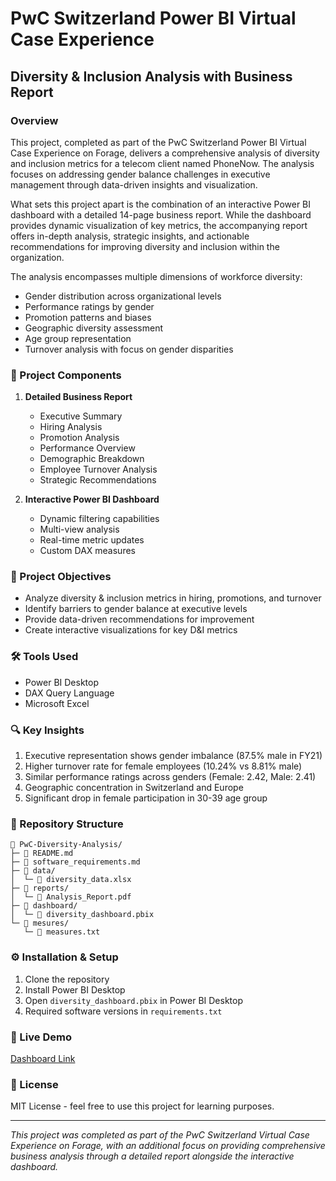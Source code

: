 # PwC Switzerland Power BI Virtual Case Experience
## Diversity & Inclusion Analysis with Business Report

### Overview
This project, completed as part of the PwC Switzerland Power BI Virtual Case Experience on Forage, delivers a comprehensive analysis of diversity and inclusion metrics for a telecom client named PhoneNow. The analysis focuses on addressing gender balance challenges in executive management through data-driven insights and visualization.

What sets this project apart is the combination of an interactive Power BI dashboard with a detailed 14-page business report. While the dashboard provides dynamic visualization of key metrics, the accompanying report offers in-depth analysis, strategic insights, and actionable recommendations for improving diversity and inclusion within the organization.

The analysis encompasses multiple dimensions of workforce diversity:
- Gender distribution across organizational levels
- Performance ratings by gender
- Promotion patterns and biases
- Geographic diversity assessment
- Age group representation
- Turnover analysis with focus on gender disparities

### 📑 Project Components
1. **Detailed Business Report**
   - Executive Summary
   - Hiring Analysis
   - Promotion Analysis
   - Performance Overview
   - Demographic Breakdown
   - Employee Turnover Analysis
   - Strategic Recommendations

2. **Interactive Power BI Dashboard**
   - Dynamic filtering capabilities
   - Multi-view analysis
   - Real-time metric updates
   - Custom DAX measures

### 🎯 Project Objectives
- Analyze diversity & inclusion metrics in hiring, promotions, and turnover
- Identify barriers to gender balance at executive levels
- Provide data-driven recommendations for improvement
- Create interactive visualizations for key D&I metrics

### 🛠️ Tools Used
- Power BI Desktop
- DAX Query Language
- Microsoft Excel

### 🔍 Key Insights
1. Executive representation shows gender imbalance (87.5% male in FY21)
2. Higher turnover rate for female employees (10.24% vs 8.81% male)
3. Similar performance ratings across genders (Female: 2.42, Male: 2.41)
4. Geographic concentration in Switzerland and Europe
5. Significant drop in female participation in 30-39 age group

### 📂 Repository Structure
```
📁 PwC-Diversity-Analysis/
├─ 📄 README.md
├─ 📄 software_requirements.md
├─ 📁 data/
│  └─ 📄 diversity_data.xlsx
├─ 📁 reports/
│  └─ 📄 Analysis_Report.pdf
├─ 📁 dashboard/
│  └─ 📄 diversity_dashboard.pbix
└─ 📁 mesures/
   └─ 📄 measures.txt
```

### ⚙️ Installation & Setup
1. Clone the repository
2. Install Power BI Desktop
3. Open `diversity_dashboard.pbix` in Power BI Desktop
4. Required software versions in `requirements.txt`

### 🔗 Live Demo
[Dashboard Link](https://app.powerbi.com/view?r=eyJrIjoiOWRiYTNhYmUtZTJmMC00YjA0LTg5ZmMtMGY4MzcyZjY5YWJlIiwidCI6ImQ4ZDZlN2RjLTJiMTUtNDNjNS04MWZkLTJlZmMxNDVjOWQyYyJ9&pageName=bb731640b178e9c78271)

### 📝 License
MIT License - feel free to use this project for learning purposes.

---
*This project was completed as part of the PwC Switzerland Virtual Case Experience on Forage, with an additional focus on providing comprehensive business analysis through a detailed report alongside the interactive dashboard.*
